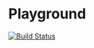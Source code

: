 Playground
==========

[![Build Status](https://travis-ci.org/milovanovic/playground.svg?branch=background)](https://travis-ci.org/milovanovic/playground)

